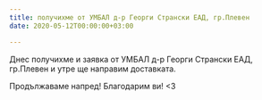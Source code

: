 ```yaml
---
title: получихме от УМБАЛ д-р Георги Странски ЕАД, гр.Плевен
date: 2020-05-12T00:00:00+03:00

---
```

Днес получихме и заявка от УМБАЛ д-р Георги Странски ЕАД, гр.Плевен и утре ще направим доставката.

Продължаваме напред! Благодарим ви! <3